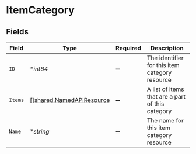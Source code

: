 # ItemCategory


## Fields

| Field                                                                       | Type                                                                        | Required                                                                    | Description                                                                 |
| --------------------------------------------------------------------------- | --------------------------------------------------------------------------- | --------------------------------------------------------------------------- | --------------------------------------------------------------------------- |
| `ID`                                                                        | **int64*                                                                    | :heavy_minus_sign:                                                          | The identifier for this item category resource                              |
| `Items`                                                                     | [][shared.NamedAPIResource](../../../pkg/models/shared/namedapiresource.md) | :heavy_minus_sign:                                                          | A list of items that are a part of this category                            |
| `Name`                                                                      | **string*                                                                   | :heavy_minus_sign:                                                          | The name for this item category resource                                    |